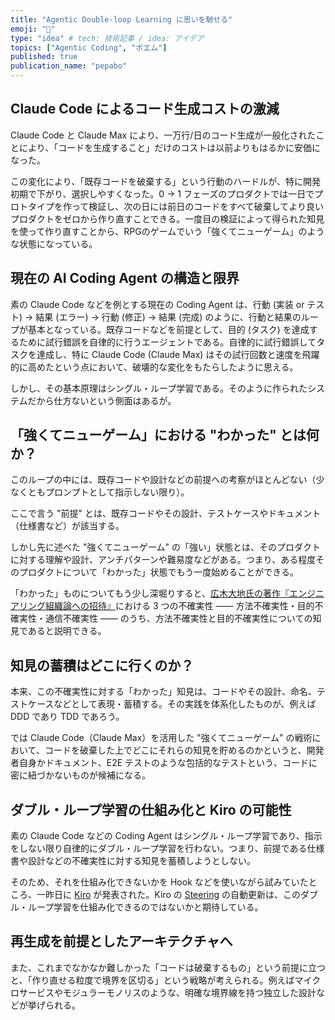 ```yaml
---
title: "Agentic Double-loop Learning に思いを馳せる"
emoji: "🔄"
type: "idea" # tech: 技術記事 / idea: アイデア
topics: ["Agentic Coding", "ポエム"]
published: true
publication_name: "pepabo"
---
```


## Claude Code によるコード生成コストの激減

Claude Code と Claude Max により、一万行/日のコード生成が一般化されたことにより、「コードを生成すること」だけのコストは以前よりもはるかに安価になった。

この変化により、「既存コードを破棄する」という行動のハードルが、特に開発初期で下がり、選択しやすくなった。0 -> 1 フェーズのプロダクトでは一日でプロトタイプを作って検証し、次の日には前日のコードをすべて破棄してより良いプロダクトをゼロから作り直すことできる。一度目の検証によって得られた知見を使って作り直すことから、RPGのゲームでいう「強くてニューゲーム」のような状態になっている。

## 現在の AI Coding Agent の構造と限界

素の Claude Code などを例とする現在の Coding Agent は、行動 (実装 or テスト) → 結果 (エラー) → 行動 (修正) → 結果 (完成) のように、行動と結果のループが基本となっている。既存コードなどを前提として、目的 (タスク) を達成するために試行錯誤を自律的に行うエージェントである。自律的に試行錯誤してタスクを達成し、特に Claude Code (Claude Max) はその試行回数と速度を飛躍的に高めたという点において、破壊的な変化をもたらしたように思える。

しかし、その基本原理はシングル・ループ学習である。そのように作られたシステムだから仕方ないという側面はあるが。

## 「強くてニューゲーム」における "わかった" とは何か？

このループの中には、既存コードや設計などの前提への考察がほとんどない（少なくともプロンプトとして指示しない限り）。

ここで言う "前提" とは、既存コードやその設計、テストケースやドキュメント（仕様書など）が該当する。

しかし先に述べた "強くてニューゲーム" の「強い」状態とは、そのプロダクトに対する理解や設計、アンチパターンや難易度などがある。つまり、ある程度そのプロダクトについて「わかった」状態でもう一度始めることができる。

「わかった」ものについてもう少し深堀りすると、[広木大地氏の著作『エンジニアリング組織論への招待』](https://gihyo.jp/book/2018/978-4-7741-9605-3)における 3 つの不確実性 —— 方法不確実性・目的不確実性・通信不確実性 —— のうち、方法不確実性と目的不確実性についての知見であると説明できる。

## 知見の蓄積はどこに行くのか？

本来、この不確実性に対する「わかった」知見は、コードやその設計、命名、テストケースなどとして表現・蓄積する。その実践を体系化したものが、例えば DDD であり TDD であろう。

では Claude Code（Claude Max）を活用した "強くてニューゲーム" の戦術において、コードを破棄した上でどこにそれらの知見を貯めるのかというと、開発者自身かドキュメント、E2E テストのような包括的なテストという、コードに密に紐づかないものが候補になる。

## ダブル・ループ学習の仕組み化と Kiro の可能性

素の Claude Code などの Coding Agent はシングル・ループ学習であり、指示をしない限り自律的にダブル・ループ学習を行わない。つまり、前提である仕様書や設計などの不確実性に対する知見を蓄積しようとしない。

そのため、それを仕組み化できないかを Hook などを使いながら試みていたところ、一昨日に [Kiro](https://kiro.dev/) が発表された。Kiro の [Steering](https://kiro.dev/docs/steering/) の自動更新は、このダブル・ループ学習を仕組み化できるのではないかと期待している。

## 再生成を前提としたアーキテクチャへ

また、これまでなかなか難しかった「コードは破棄するもの」という前提に立つと、「作り直せる粒度で境界を区切る」という戦略が考えられる。例えばマイクロサービスやモジュラーモノリスのような、明確な境界線を持つ独立した設計などが挙げられる。

